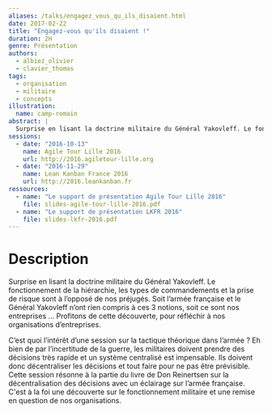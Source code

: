 ```yaml
---
aliases: /talks/engagez_vous_qu_ils_disaient.html
date: 2017-02-22
title: "Engagez-vous qu'ils disaient !"
duration: 2H
genre: Présentation
authors:
  - albiez_olivier
  - clavier_thomas
tags:
  - organisation
  - militaire
  - concepts
illustration:
  name: camp-romain
abstract: |
  Surprise en lisant la doctrine militaire du Général Yakovleff. Le fonctionnement de la hiérarchie, les types de commandements et la prise de risque sont à l'opposé des nos préjugés. Profitons de cette découverte, pour réflechir à nos organisations d'entreprises.
sessions:
  - date: "2016-10-13"
    name: Agile Tour Lille 2016
    url: http://2016.agiletour-lille.org
  - date: "2016-11-29"
    name: Lean Kanban France 2016
    url: http://2016.leankanban.fr
ressources:
  - name: "Le support de présentation Agile Tour Lille 2016"
    file: slides-agile-tour-lille-2016.pdf
  - name: "Le support de présentation LKFR 2016"
    file: slides-lkfr-2016.pdf
---
```


# Description

Surprise en lisant la doctrine militaire du Général Yakovleff. Le fonctionnement de la hiérarchie, les types de commandements et la prise de risque sont à l’opposé de nos préjugés. Soit l’armée française et le Général Yakovleff n’ont rien compris à ces 3 notions, soit ce sont nos entreprises … Profitons de cette découverte, pour réfléchir à nos organisations d’entreprises.

C’est quoi l’intérêt d’une session sur la tactique théorique dans l’armée ? Eh bien de par l’incertitude de la guerre, les militaires doivent prendre des décisions très rapide et un système centralisé est impensable. Ils doivent donc décentraliser les décisions et tout faire pour ne pas être prévisible. Cette session résonne à la partie du livre de Don Reinertsen sur la décentralisation des décisions avec un éclairage sur l’armée française. C'est à la foi une découverte sur le fonctionnement militaire et une remise en question de nos organisations.

